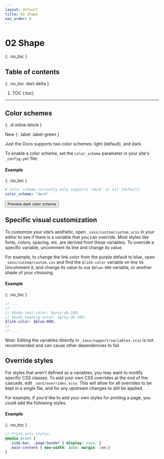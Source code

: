 ```yaml
---
layout: default
title: 02 Shape
nav_order: 6
---
```


# 02 Shape
{: .no_toc }

## Table of contents
{: .no_toc .text-delta }

1. TOC
{:toc}

---

## Color schemes
{: .d-inline-block }

New
{: .label .label-green }

Just the Docs supports two color schemes: light (default), and dark.

To enable a color scheme, set the `color_scheme` parameter in your site's `_config.yml` file:

#### Example
{: .no_toc }

```yaml
# Color scheme currently only supports "dark" or nil (default)
color_scheme: "dark"
```
<button class="btn js-toggle-dark-mode">Preview dark color scheme</button>

<script type="text/javascript" src="{{ "/assets/js/dark-mode-preview.js" | absolute_url }}"></script>

## Specific visual customization

To customize your site’s aesthetic, open `_sass/custom/custom.scss` in your editor to see if there is a variable that you can override. Most styles like fonts, colors, spacing, etc. are derived from these variables. To override a specific variable, uncomment its line and change its value.

For example, to change the link color from the purple default to blue, open `_sass/custom/custom.css` and find the `$link-color` variable on line `50`. Uncomment it, and change its value to our `$blue-000` variable, or another shade of your choosing.

#### Example
{: .no_toc }

```scss
// ...
//
// $body-text-color: $grey-dk-100;
// $body-heading-color: $grey-dk-300;
$link-color: $blue-000;
//
// ...
```

_Note:_ Editing the variables directly in `_sass/support/variables.scss` is not recommended and can cause other dependencies to fail.

## Override styles

For styles that aren't defined as a variables, you may want to modify specific CSS classes. To add your own CSS overrides at the end of the cascade, edit `_sass/overrides.scss`. This will allow for all overrides to be kept in a single file, and for any upstream changes to still be applied.

For example, if you'd like to add your own styles for printing a page, you could add the following styles.

#### Example
{: .no_toc }

```scss
// Print-only styles.
@media print {
  .side-bar, .page-header { display: none; }
  .main-content { max-width: auto; margin: 1em;}
}
```
